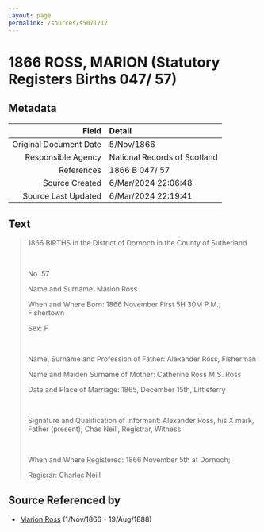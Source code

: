 ```yaml
---
layout: page
permalink: /sources/s5071712
---
```


# 1866 ROSS, MARION (Statutory Registers Births 047/ 57)

## Metadata

Field | Detail
---:|:---
Original Document Date | 5/Nov/1866
Responsible Agency | National Records of Scotland
References | 1866 B 047/ 57
Source Created | 6/Mar/2024 22:06:48
Source Last Updated | 6/Mar/2024 22:19:41

## Text

> 1866 BIRTHS in the District of Dornoch in the County of Sutherland
>
> <br/>
>
> No. 57
>
> Name and Surname: Marion Ross
>
> When and Where Born: 1866 November First 5H 30M P.M.; Fishertown
>
> Sex: F
>
> <br/>
>
> Name, Surname and Profession of Father: Alexander Ross, Fisherman
>
> Name and Maiden Surname of Mother: Catherine Ross M.S. Ross
>
> Date and Place of Marriage: 1865, December 15th, Littleferry
>
> <br/>
>
> Signature and Qualification of Informant: Alexander Ross, his X mark, Father (present); Chas Neill, Registrar, Witness
>
> <br/>
>
> When and Where Registered: 1866 November 5th at Dornoch;
>
> Regisrar: Charles Neill
>

## Source Referenced by

* [Marion Ross](../people/@75416110@-marion-ross-b1866-11-1-d1888-8-19.md) (1/Nov/1866 - 19/Aug/1888)
